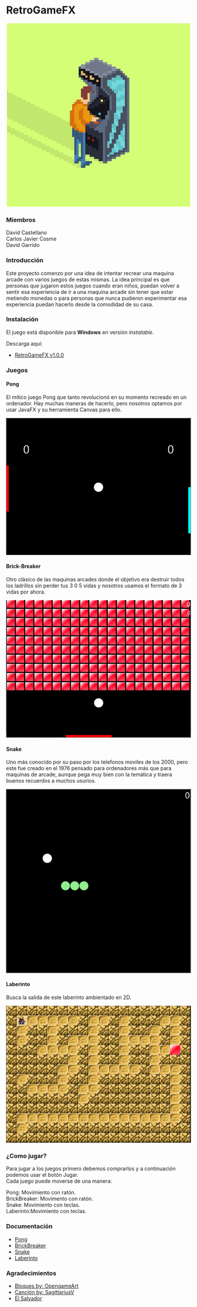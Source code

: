# RetroGameFX
<p align="center"><img src="/Github_Images/Retrogifs-1.gif" width=""/></p>

### Miembros

David Castellano <br>
Carlos Javier Cosme <br>
David Garrido

### Introducción
Este proyecto comenzo por una idea de intentar recrear una maquina arcade con varios juegos de estas mismas. La idea principal es que personas que jugaron estos juegos cuando eran niños, puedan volver a sentir esa experiencia de ir a una maquina arcade sin tener que estar metiendo monedas o para personas que nunca pudieron experimentar esa experiencia puedan hacerlo desde la comodidad de su casa.

### Instalación
El juego está disponible para **Windows** en versión *instalable*.

Descarga aquí:

* [RetroGameFX v1.0.0]()


### Juegos

#### Pong
El mítico juego Pong que tanto revolucionó en su momento recreado en un ordenador. Hay muchas maneras de hacerlo, pero nosotros optamos por usar JavaFX y su herramienta Canvas para ello.

<p align="center"><img src="/Github_Images/Pong.PNG" width=""/></p>

#### Brick-Breaker
Otro clásico de las maquinas arcades donde el objetivo era destruir todos los ladrillos sin perder tus 3 0 5 vidas y nosotros usamos el formato de 3 vidas por ahora.

<p align="center"><img src="/Github_Images/BrickBreaker.PNG" width=""/></p>

#### Snake
Uno más conocido por su paso por los telefonos moviles de los 2000, pero este fue creado en el 1976 pensado para ordenadores más que para maquinas de arcade, aunque pega muy bien con la temática y traera buenos recuerdos a muchos usurios.

<p align="center"><img src="/Github_Images/snake.png" width=""/></p>

#### Laberinto
Busca la salida de este laberinto ambientado en 2D.

<p align="center"><img src="/Github_Images/Maze.PNG" width=""/></p>

### ¿Como jugar?
Para jugar a los juegos primero debemos comprarlos y a continuación podemos usar el botón Jugar.<br>
Cada juego puede moverse de una manera:

Pong: Movimiento con ratón. <br>
BrickBreaker: Movimento con ratón.<br>
Snake: Movimiento con teclas.<br>
Laberinto:Movimiento con teclas.

### Documentación

* [Pong](/Documentacion/Documentacion_Pong.pdf)
* [BrickBreaker](/Documentacion/Documentacion__BreakOut.pdf)
* [Snake](/Documentacion/Documentacion_Snake.pdf)
* [Laberinto](/Documentacion/Documentacion__Laberintos.pdf)

### Agradecimientos

* [Bloques by: OpengameArt](https://opengameart.org/content/breakout-graphics)
* [Canción by: SagittariusV](https://www.youtube.com/c/SagittariusV/featured)
* [El Salvador](https://github.com/fvarrui)
